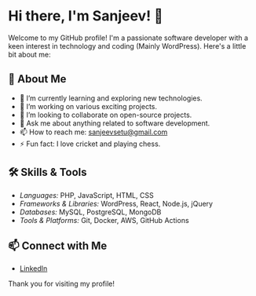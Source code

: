 # Hi there, I'm Sanjeev! 👋

Welcome to my GitHub profile! I'm a passionate software developer with a keen interest in technology and coding (Mainly WordPress). Here's a little bit about me:

## 🚀 About Me

- 🌱 I’m currently learning and exploring new technologies.
- 🔭 I’m working on various exciting projects.
- 👯 I’m looking to collaborate on open-source projects.
- 💬 Ask me about anything related to software development.
- 📫 How to reach me: [sanjeevsetu@gmail.com](mailto:sanjeevsetu@gmail.com)
- ⚡ Fun fact: I love cricket and playing chess.

## 🛠️ Skills & Tools

- *Languages:* PHP, JavaScript, HTML, CSS 
- *Frameworks & Libraries:* WordPress, React, Node.js, jQuery
- *Databases:* MySQL, PostgreSQL, MongoDB
- *Tools & Platforms:* Git, Docker, AWS, GitHub Actions

## 📫 Connect with Me

- [LinkedIn](https://www.linkedin.com/in/sanjeev-kumar-423645136/)

Thank you for visiting my profile!
